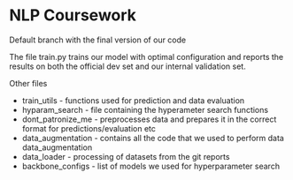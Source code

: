 # NLP Coursework

Default branch with the final version of our code

The file train.py trains our model with optimal configuration and reports the results on both the official dev set and our internal validation set.

Other files
- train_utils - functions used for prediction and data evaluation
- hyparam_search - file containing the hyperameter search functions
- dont_patronize_me - preprocesses data and prepares it in the correct format for predictions/evaluation etc
- data_augmentation - contains all the code that we used to perform data data_augmentation
- data_loader - processing of datasets from the git reports
- backbone_configs - list of models we used for hyperparameter search
